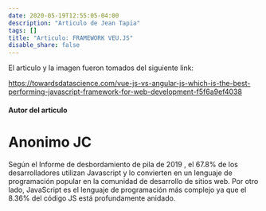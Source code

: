 ```yaml
---
date: 2020-05-19T12:55:05-04:00
description: "Articulo de Jean Tapia"
tags: []
title: "Articulo: FRAMEWORK VEU.JS"
disable_share: false
---
```


El articulo y la imagen fueron tomados del siguiente link:

https://towardsdatascience.com/vue-js-vs-angular-js-which-is-the-best-performing-javascript-framework-for-web-development-f5f6a9ef4038

#### Autor del articulo

# Anonimo JC

Según el Informe de desbordamiento de pila de 2019 , el 67.8% de los desarrolladores utilizan Javascript y lo convierten en un lenguaje de programación popular en la comunidad de desarrollo de sitios web. Por otro lado, JavaScript es el lenguaje de programación más complejo ya que el 8.36% del código JS está profundamente anidado.

